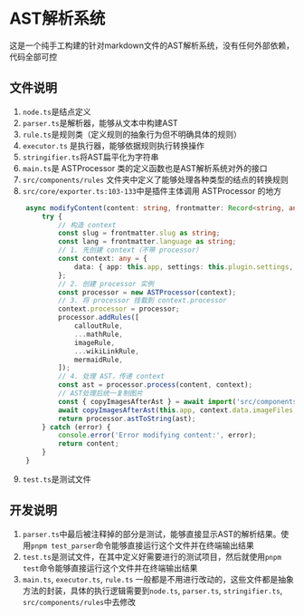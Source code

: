 # AST解析系统

这是一个纯手工构建的针对markdown文件的AST解析系统，没有任何外部依赖，代码全部可控

## 文件说明

1. `node.ts`是结点定义
2. `parser.ts`是解析器，能够从文本中构建AST
3. `rule.ts`是规则类（定义规则的抽象行为但不明确具体的规则）
4. `executor.ts` 是执行器，能够依据规则执行转换操作
5. `stringifier.ts`将AST扁平化为字符串
6. `main.ts`是 ASTProcessor 类的定义函数也是AST解析系统对外的接口
7. `src/components/rules` 文件夹中定义了能够处理各种类型的结点的转换规则
8. `src/core/exporter.ts:103-133`中是插件主体调用 ASTProcessor 的地方

```ts
    async modifyContent(content: string, frontmatter: Record<string, any>): Promise<string> {
        try {
            // 构造 context
            const slug = frontmatter.slug as string;
            const lang = frontmatter.language as string;
            // 1. 先创建 context（不带 processor）
            const context: any = {
                data: { app: this.app, settings: this.plugin.settings, slug, lang, imageFiles: [] }
            };
            // 2. 创建 processor 实例
            const processor = new ASTProcessor(context);
            // 3. 将 processor 挂载到 context.processor
            context.processor = processor;
            processor.addRules([
                calloutRule,
                ...mathRule,
                imageRule,
                ...wikiLinkRule,
                mermaidRule,
            ]);
            // 4. 处理 AST，传递 context
            const ast = processor.process(content, context);
            // AST处理后统一复制图片
            const { copyImagesAfterAst } = await import('src/components/rules/image');
            await copyImagesAfterAst(this.app, context.data.imageFiles, this.plugin.settings, slug);
            return processor.astToString(ast);
        } catch (error) {
            console.error('Error modifying content:', error);
            return content;
        }
    }
```

9. `test.ts`是测试文件

## 开发说明

1. `parser.ts`中最后被注释掉的部分是测试，能够直接显示AST的解析结果。使用`pnpm test_parser`命令能够直接运行这个文件并在终端输出结果
2. `test.ts`是测试文件，在其中定义好需要进行的测试项目，然后就使用`pnpm test`命令能够直接运行这个文件并在终端输出结果
3. `main.ts`, `executor.ts`, `rule.ts` 一般都是不用进行改动的，这些文件都是抽象方法的封装，具体的执行逻辑需要到`node.ts`, `parser.ts`, `stringifier.ts`, `src/components/rules`中去修改

